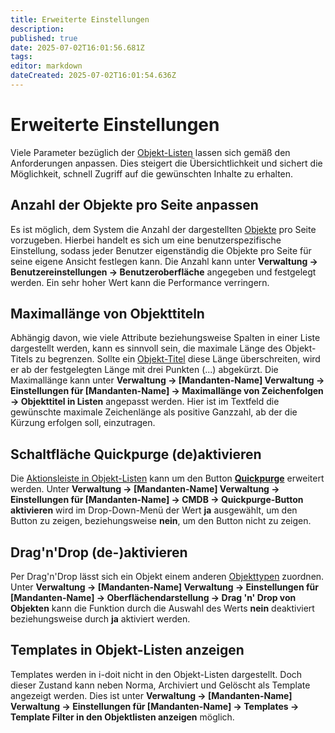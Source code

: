 ```yaml
---
title: Erweiterte Einstellungen
description: 
published: true
date: 2025-07-02T16:01:56.681Z
tags: 
editor: markdown
dateCreated: 2025-07-02T16:01:54.636Z
---
```


# Erweiterte Einstellungen

Viele Parameter bezüglich der [Objekt-Listen](index.md) lassen sich gemäß den Anforderungen anpassen. Dies steigert die Übersichtlichkeit und sichert die Möglichkeit, schnell Zugriff auf die gewünschten Inhalte zu erhalten.

## Anzahl der Objekte pro Seite anpassen

Es ist möglich, dem System die Anzahl der dargestellten [Objekte](../struktur-it-dokumentation.md) pro Seite vorzugeben. Hierbei handelt es sich um eine benutzerspezifische Einstellung, sodass jeder Benutzer eigenständig die Objekte pro Seite für seine eigene Ansicht festlegen kann. Die Anzahl kann unter **Verwaltung → Benutzereinstellungen → Benutzeroberfläche**  angegeben und festgelegt werden. Ein sehr hoher Wert kann die Performance verringern.

## Maximallänge von Objekttiteln

Abhängig davon, wie viele Attribute beziehungsweise Spalten in einer Liste dargestellt werden, kann es sinnvoll sein, die maximale Länge des Objekt-Titels zu begrenzen. Sollte ein [Objekt-Titel](../eindeutige-referenzierungen.md) diese Länge überschreiten, wird er ab der festgelegten Länge mit drei Punkten (...) abgekürzt. Die Maximallänge kann unter **Verwaltung → [Mandanten-Name] Verwaltung → Einstellungen für [Mandanten-Name] → Maximallänge von Zeichenfolgen → Objekttitel in Listen** angepasst werden. Hier ist im Textfeld die gewünschte maximale Zeichenlänge als positive Ganzzahl, ab der die Kürzung erfolgen soll, einzutragen.

## Schaltfläche Quickpurge (de)aktivieren

Die [Aktionsleiste in Objekt-Listen](,,/../aktionsleiste.md) kann um den Button [**Quickpurge**](../lebens-und-dokumentationszyklus.md) erweitert werden. Unter **Verwaltung → [Mandanten-Name] Verwaltung → Einstellungen für [Mandanten-Name] → CMDB → Quickpurge-Button aktivieren** wird im Drop-Down-Menü der Wert  **ja** ausgewählt, um den Button zu zeigen, beziehungsweise **nein**, um den Button nicht zu zeigen.

## Drag'n'Drop (de-)aktivieren

Per Drag'n'Drop lässt sich ein Objekt einem anderen [Objekttypen](../struktur-it-dokumentation.md) zuordnen. Unter **Verwaltung → [Mandanten-Name] Verwaltung → Einstellungen für [Mandanten-Name] → Oberflächendarstellung → Drag 'n' Drop von Objekten**  kann die Funktion durch die Auswahl des Werts **nein** deaktiviert beziehungsweise durch **ja** aktiviert werden.

## Templates in Objekt-Listen anzeigen

Templates werden in i-doit nicht in den Objekt-Listen dargestellt. Doch dieser Zustand kann neben Norma, Archiviert und Gelöscht als Template angezeigt werden. Dies ist unter **Verwaltung → [Mandanten-Name] Verwaltung → Einstellungen für [Mandanten-Name] → Templates → Template Filter in den Objektlisten anzeigen** möglich.
